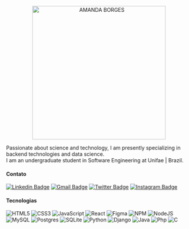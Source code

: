 <p align="center">
<img width="362" alt="AMANDA BORGES" src="https://github.com/amandadecassiaborges/amandadecassiaborges/assets/67706498/d405875a-eb51-40b5-9d51-d8019d5c86a8">
</p>
Passionate about science and technology, I am presently specializing in backend technologies and data science.
<br>
I am an undergraduate student in Software Engineering at Unifae | Brazil.

#### Contato

[![Linkedin Badge](https://img.shields.io/badge/-Amanda%20Borges-961e53?style=flat-square&logo=Linkedin&logoColor=white&link=https://www.linkedin.com/in/amandadecassiaborges/)](https://www.linkedin.com/in/amandadecassiaborges/)
[![Gmail Badge](https://img.shields.io/badge/-amandaborgeses@gmail.com-961e53?style=flat-square&logo=Gmail&logoColor=white&link=mailto:amandaborgeses@gmail.com)](mailto:amandaborgeses@gmail.com)
[![Twitter Badge](https://img.shields.io/badge/-@amandaborgeses-961e53?style=flat-square&labelColor=961e53&logo=twitter&logoColor=white&link=https://twitter.com/amandaborgeses)](https://twitter.com/amandaborgeses) 
[![Instagram Badge](https://img.shields.io/badge/-amandadecassiaborges-961e53?style=flat-square&logo=Instagram&logoColor=white&link=https://www.instagram.com/amandadecassiaborges/)](https://www.Instagram.com/amandadecassiaborges/)

#### Tecnologias
![HTML5](https://img.shields.io/badge/html5-%23E34F26.svg?style=for-the-badge&logo=html5&logoColor=white) 
![CSS3](https://img.shields.io/badge/css3-%231572B6.svg?style=for-the-badge&logo=css3&logoColor=white) 
![JavaScript](https://img.shields.io/badge/javascript-%23323330.svg?style=for-the-badge&logo=javascript&logoColor=%23F7DF1E) 
![React](https://img.shields.io/badge/react-%2320232a.svg?style=for-the-badge&logo=react&logoColor=%2361DAFB)
![Figma](https://img.shields.io/badge/figma-%23F24E1E.svg?style=for-the-badge&logo=figma&logoColor=white)
![NPM](https://img.shields.io/badge/NPM-%23000000.svg?style=for-the-badge&logo=npm&logoColor=white) 
![NodeJS](https://img.shields.io/badge/node.js-6DA55F?style=for-the-badge&logo=node.js&logoColor=white)
![MySQL](https://img.shields.io/badge/mysql-%2300f.svg?style=for-the-badge&logo=mysql&logoColor=white) 
![Postgres](https://img.shields.io/badge/postgres-%23316192.svg?style=for-the-badge&logo=postgresql&logoColor=white)
![SQLite](https://img.shields.io/badge/sqlite-%2307405e.svg?style=for-the-badge&logo=sqlite&logoColor=white) 
![Python](https://img.shields.io/badge/python-3670A0?style=for-the-badge&logo=python&logoColor=ffdd54) 
![Django](https://img.shields.io/badge/django-%23092E20.svg?style=for-the-badge&logo=django&logoColor=white)
![Java](https://img.shields.io/badge/java-%23ED8B00.svg?&style=for-the-badge&logo=java&logoColor=white) 
![Php](https://img.shields.io/badge/php-%23777BB4.svg?&style=for-the-badge&logo=php&logoColor=white)
![C](https://img.shields.io/badge/c%20-%2300599C.svg?&style=for-the-badge&logo=c&logoColor=white)


